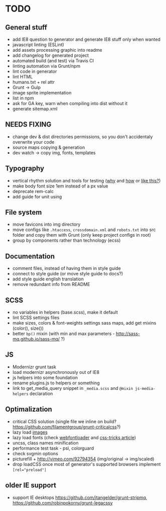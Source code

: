# TODO


## General stuff
* add IE8 question to generator and generate IE8 stuff only when wanted
* javascript linting (ESLint)
* add assets processing graphic into readme
* add changelog for generated project
* automated build (and test) via Travis CI
* linting automation via Grunt/npm
* lint code in generator
* lint HTML
* humans.txt + rel attr
* Grunt -> Gulp
* image sprite implementation
* list in npm
* ask for GA key, warn when compiling into dist without it
* generate sitemap.xml


## NEEDS FIXING
* change dev & dist directories permissions, so you don't accidentaly overwrite your code
* source maps copying & generation
* dev watch -> copy img, fonts, templates


## Typography
* vertical rhythm solution and tools for testing ([why](http://zellwk.com/blog/why-vertical-rhythms/) and [how](https://scotch.io/tutorials/aesthetic-sass-3-typography-and-vertical-rhythm	) or [like this?](https://matejlatin.github.io/Gutenberg/))
* make body font size 1em instead of a px value
* deprecate rem-calc
* add guide for unit using


## File system
* move favicons into img directory
* move configs like `.htaccess`, `crossdomain.xml` and `robots.txt` into src folder and copy them with Grunt (only keep project configs in root)
* group by components rather than technology (ecss)


## Documentation
* comment files, instead of having them in style guide
* connect to style guide (or move style guide to docs?)
* add style guide english translation
* remove redundant info from README


## SCSS
* no variables in helpers (base.scss), make it default
* lint SCSS settings files
* make sizes, colors & font-weights settings sass maps, add get mixins (color(), size())
* better `bp()` mixin (with min and max parameters - http://sass-mq.github.io/sass-mq/ ?)


## JS
* Modernizr grunt task
* load modernizr asynchronously out of IE8
* js helpers into some foundation
* rename plugins.js to helpers or something
* link to get_media_query snippet in `_media.scss` and `@mixin js-media-helpers` declaration


## Optimalization
* critical CSS solution (single file we inline on build? https://github.com/filamentgroup/grunt-criticalcss?)
* lazy load [images](http://developer.telerik.com/featured/lazy-loading-images-on-the-web/)
* lazy load fonts (check [webfontloader](https://github.com/typekit/webfontloader) and [css-tricks article](https://css-tricks.com/loading-web-fonts-with-the-web-font-loader/))
* uncss, class names minification
* performance test task - psi, colorguard
* check svgmin options
* picturefill + http://vimeo.com/92794354 (img/original -> img/scaled)
* drop loadCSS once most of generator's supported browsers implement `[rel="preload"]`


## older IE support
* support IE desktops https://github.com/jtangelder/grunt-stripmq, https://github.com/robinpokorny/grunt-legacssy
